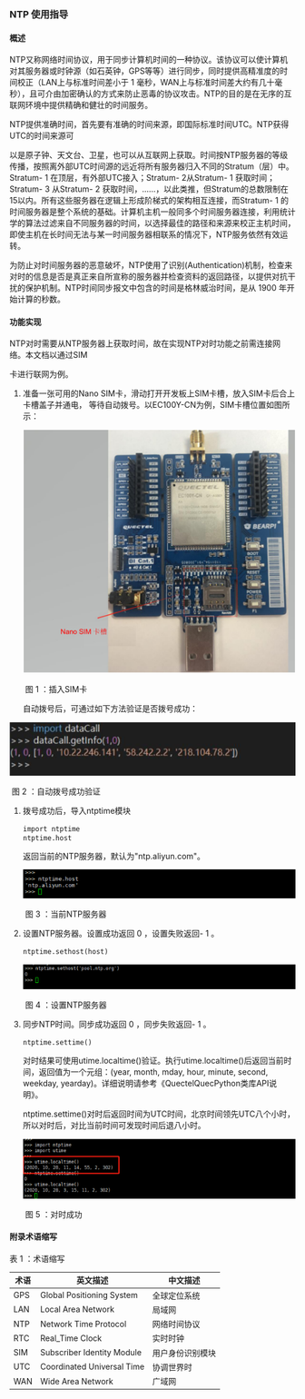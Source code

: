 ### NTP 使用指导

####  概述

​		NTP又称网络时间协议，用于同步计算机时间的一种协议。该协议可以使计算机对其服务器或时钟源（如石英钟，GPS等等）进行同步，同时提供高精准度的时间校正（LAN上与标准时间差小于 1 毫秒，WAN上与标准时间差大约有几十毫秒），且可介由加密确认的方式来防止恶毒的协议攻击。NTP的目的是在无序的互联网环境中提供精确和健壮的时间服务。

​		NTP提供准确时间，首先要有准确的时间来源，即国际标准时间UTC。NTP获得UTC的时间来源可

以是原子钟、天文台、卫星，也可以从互联网上获取。时间按NTP服务器的等级传播，按照离外部UTC时间源的远近将所有服务器归入不同的Stratum（层）中。Stratum- 1 在顶层，有外部UTC接入；Stratum- 2从Stratum- 1 获取时间；Stratum- 3 从Stratum- 2 获取时间，......，以此类推，但Stratum的总数限制在 15以内。所有这些服务器在逻辑上形成阶梯式的架构相互连接，而Stratum- 1 的时间服务器是整个系统的基础。计算机主机一般同多个时间服务器连接，利用统计学的算法过滤来自不同服务器的时间，以选择最佳的路径和来源来校正主机时间，即使主机在长时间无法与某一时间服务器相联系的情况下，NTP服务依然有效运转。

​		为防止对时间服务器的恶意破坏，NTP使用了识别(Authentication)机制，检查来对时的信息是否是真正来自所宣称的服务器并检查资料的返回路径，以提供对抗干扰的保护机制。NTP时间同步报文中包含的时间是格林威治时间，是从 1900 年开始计算的秒数。

#### 功能实现

NTP对时需要从NTP服务器上获取时间，故在实现NTP对时功能之前需连接网络。本文档以通过SIM

卡进行联网为例。

1. 准备一张可用的Nano SIM卡，滑动打开开发板上SIM卡槽，放入SIM卡后合上卡槽盖子并通电，
   等待自动拨号。以EC100Y-CN为例，SIM卡槽位置如图所示：

   ![](media/Quectel_Qp_ntp_how_to_use_01.jpg)

   ​															图 1 ：插入SIM卡

   自动拨号后，可通过如下方法验证是否拨号成功：

![](media/Quectel_Qp_ntp_how_to_use_02.jpg)

​															图 2 ：自动拨号成功验证

1. 拨号成功后，导入ntptime模块

   ```
   import ntptime
   ntptime.host
   ```

   

   返回当前的NTP服务器，默认为"ntp.aliyun.com"。

   ![](media/Quectel_Qp_ntp_how_to_use_03.jpg)

   ​														图 3 ：当前NTP服务器

2. 设置NTP服务器。设置成功返回 0 ，设置失败返回- 1 。

   ```
   ntptime.sethost(host)
   ```

   ![](media/Quectel_Qp_ntp_how_to_use_04.jpg)

   ​														图 4 ：设置NTP服务器

3. 同步NTP时间。同步成功返回 0 ，同步失败返回- 1 。

   ```
   ntptime.settime()
   ```

   ​		对时结果可使用utime.localtime()验证。执行utime.localtime()后返回当前时间，返回值为一个元组：(year, month, mday, hour, minute, second, weekday, yearday)。详细说明请参考《QuectelQuecPython类库API说明》。

   ​		ntptime.settime()对时后返回时间为UTC时间，北京时间领先UTC八个小时，所以对时后，对比当前时间可发现时间后退八小时。

   ![](media/Quectel_Qp_ntp_how_to_use_05.jpg)

   ​																		图 5 ：对时成功



#### 附录术语缩写

表 1 ：术语缩写

|术语 		 | 英文描述 					     | 中文描述   |
| ---------- | --------------------------------- |----------- |
| GPS 		| Global Positioning System 			| 全球定位系统|
| LAN 		| Local Area Network 					| 局域网|
| NTP 		| Network Time Protocol				 | 网络时间协议|
| RTC 		| Real_Time Clock 					| 实时时钟|
| SIM 		| Subscriber Identity Module 			| 用户身份识别模块|
| UTC 		| Coordinated Universal Time 			| 协调世界时|
| WAN 		| Wide Area Network 					| 广域网|

